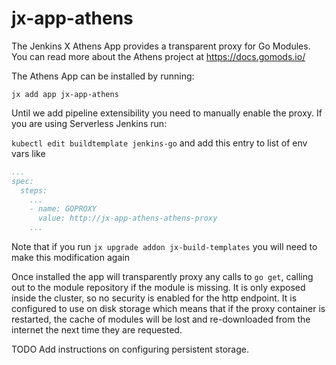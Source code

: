 # jx-app-athens

The Jenkins X Athens App provides a transparent proxy for Go Modules. You can read more about the Athens project at https://docs.gomods.io/

The Athens App can be installed by running:

`jx add app jx-app-athens`

Until we add pipeline extensibility you need to manually enable the proxy. If you are using Serverless Jenkins run:

`kubectl edit buildtemplate jenkins-go` and add this entry to list of env vars like

```yaml
...
spec:
  steps:
    ...
    - name: GOPROXY
      value: http://jx-app-athens-athens-proxy
    ...
```

Note that if you run `jx upgrade addon jx-build-templates` you will need to make this modification again

Once installed the app will transparently proxy any calls to `go get`, calling out to the module repository if the module is missing. It is only exposed inside the cluster, so no security is enabled for the http endpoint. It is configured to use on disk storage which means that if the proxy container is restarted, the cache of modules will be lost and re-downloaded from the internet the next time they are requested.

TODO Add instructions on configuring persistent storage.
